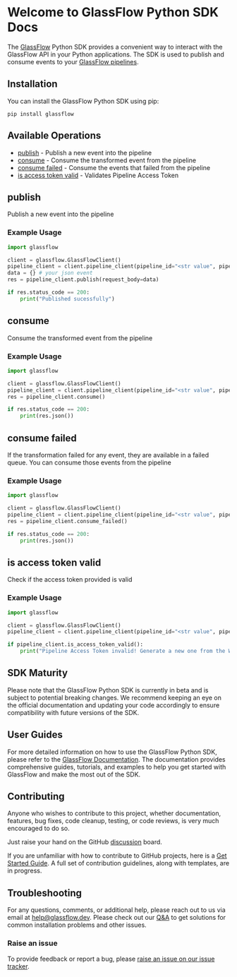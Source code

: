 # Welcome to GlassFlow Python SDK Docs

The [GlassFlow](https://www.glassflow.dev/) Python SDK provides a convenient way to interact with the GlassFlow API in your Python applications. The SDK is used to publish and consume events to your [GlassFlow pipelines](https://learn.glassflow.dev/docs/concepts/pipeline-configuration).


## Installation

You can install the GlassFlow Python SDK using pip:

```shell
pip install glassflow
```

## Available Operations

* [publish](#publish) - Publish a new event into the pipeline
* [consume](#consume) - Consume the transformed event from the pipeline
* [consume failed](#consume-failed) - Consume the events that failed from the pipeline
* [is access token valid](#is-access-token-valid) - Validates Pipeline Access Token


## publish

Publish a new event into the pipeline

### Example Usage

```python
import glassflow

client = glassflow.GlassFlowClient()
pipeline_client = client.pipeline_client(pipeline_id="<str value", pipeline_access_token="<str token>")
data = {} # your json event
res = pipeline_client.publish(request_body=data)

if res.status_code == 200:
    print("Published sucessfully")
```



## consume

Consume the transformed event from the pipeline

### Example Usage

```python
import glassflow

client = glassflow.GlassFlowClient()
pipeline_client = client.pipeline_client(pipeline_id="<str value", pipeline_access_token="<str value>")
res = pipeline_client.consume()

if res.status_code == 200:
    print(res.json())
```


## consume failed

If the transformation failed for any event, they are available in a failed queue. You can consume those events from the pipeline

### Example Usage

```python
import glassflow

client = glassflow.GlassFlowClient()
pipeline_client = client.pipeline_client(pipeline_id="<str value", pipeline_access_token="<str value>")
res = pipeline_client.consume_failed()

if res.status_code == 200:
    print(res.json())
```

## is access token valid

Check if the access token provided is valid

### Example Usage

```python
import glassflow

client = glassflow.GlassFlowClient()
pipeline_client = client.pipeline_client(pipeline_id="<str value", pipeline_access_token="<str value>")

if pipeline_client.is_access_token_valid():
    print("Pipeline Access Token invalid! Generate a new one from the Webapp!")
```

## SDK Maturity

Please note that the GlassFlow Python SDK is currently in beta and is subject to potential breaking changes. We recommend keeping an eye on the official documentation and updating your code accordingly to ensure compatibility with future versions of the SDK.


## User Guides

For more detailed information on how to use the GlassFlow Python SDK, please refer to the [GlassFlow Documentation](https://learn.glassflow.dev). The documentation provides comprehensive guides, tutorials, and examples to help you get started with GlassFlow and make the most out of the SDK.

## Contributing

Anyone who wishes to contribute to this project, whether documentation, features, bug fixes, code cleanup, testing, or code reviews, is very much encouraged to do so.

Just raise your hand on the GitHub [discussion](https://github.com/glassflow/glassflow-python-sdk/discussions) board.

If you are unfamiliar with how to contribute to GitHub projects, here is a [Get Started Guide](https://docs.github.com/en/get-started/quickstart/contributing-to-projects). A full set of contribution guidelines, along with templates, are in progress.

## Troubleshooting

For any questions, comments, or additional help, please reach out to us via email at [help@glassflow.dev](mailto:help@glassflow.dev).
Please check out our [Q&A](https://github.com/glassflow/glassflow-python-sdk/discussions/categories/q-a) to get solutions for common installation problems and other issues.

### Raise an issue

To provide feedback or report a bug, please [raise an issue on our issue tracker](https://github.com/glassflow/glassflow-python-sdk/issues).
